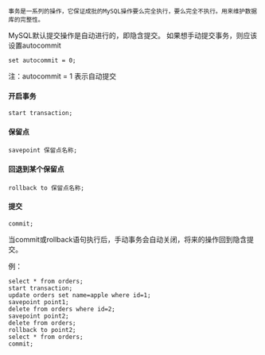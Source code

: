 `事务是一系列的操作，它保证成批的MySQL操作要么完全执行，要么完全不执行。用来维护数据库的完整性。`

MySQL默认提交操作是自动进行的，即隐含提交。
如果想手动提交事务，则应该设置autocommit
```
set autocommit = 0;
```
注：autocommit = 1 表示自动提交

#### 开启事务

```
start transaction;
```

#### 保留点
```
savepoint 保留点名称;
```

#### 回退到某个保留点
```
rollback to 保留点名称;
```

#### 提交
```
commit;
```
当commit或rollback语句执行后，手动事务会自动关闭，将来的操作回到隐含提交。

例：

```
select * from orders;
start transaction;
update orders set name=apple where id=1;
savepoint point1;
delete from orders where id=2;
savepoint point2;
delete from orders;
rollback to point2;
select * from orders;
commit;
```